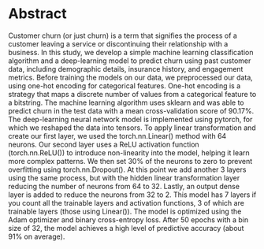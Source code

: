 # Abstract

Customer churn (or just churn) is a term that signifies the process of a customer leaving a service or discontinuing their relationship with a business. In this study, we develop a simple machine learning classification algorithm and a deep-learning model to predict churn using past customer data, including demographic details, insurance history, and engagement metrics. Before training the models on our data, we preprocessed our data, using one-hot encoding for categorical features. One-hot encoding is a strategy that maps a discrete number of values from a categorical feature to a bitstring. The machine learning algorithm uses sklearn and was able to predict churn in the test data with a mean cross-validation score of 90.17%. The deep-learning neural network model is implemented using pytorch, for which we reshaped the data into tensors. To apply linear transformation and create our first layer, we used the torch.nn.Linear() method with 64 neurons. Our second layer uses a ReLU activation function (torch.nn.ReLU()) to introduce non-linearity into the model, helping it learn more complex patterns. We then set 30% of the neurons to zero to prevent overfitting using torch.nn.Dropout(). At this point we add another 3 layers using the same process, but with the hidden linear transformation layer reducing the number of neurons from 64 to 32. Lastly, an output dense layer is added to reduce the neurons from 32 to 2. This model has 7 layers if you count all the trainable layers and activation functions, 3 of which are trainable layers (those using Linear()). The model is optimized using the Adam optimizer and binary cross-entropy loss. After 50 epochs with a bin size of 32, the model achieves a high level of predictive accuracy (about 91% on average). 